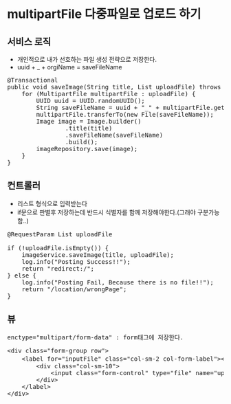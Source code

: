 # multipartFile 다중파일로 업로드 하기

## 서비스 로직
* 개인적으로 내가 선호하는 파일 생성 전략으로 저장한다. 
* uuid + _ + orgiName = saveFileName
<pre>
@Transactional
public void saveImage(String title, List<MultipartFile> uploadFile) throws IOException {
    for (MultipartFile multipartFile : uploadFile) {
        UUID uuid = UUID.randomUUID();
        String saveFileName = uuid + "_" + multipartFile.getOriginalFilename();
        multipartFile.transferTo(new File(saveFileName));
        Image image = Image.builder()
                .title(title)
                .saveFileName(saveFileName)
                .build();
        imageRepository.save(image);
    }
}
</pre>

## 컨트롤러
* 리스트 형식으로 입력받는다
* if문으로 판별후 저장하는데 반드시 식별자를 함께 저장해야한다.(그래야 구분가능함..)
<pre>
@RequestParam List<MultipartFile> uploadFile

if (!uploadFile.isEmpty()) {
    imageService.saveImage(title, uploadFile);
    log.info("Posting Success!!");
    return "redirect:/";
} else {
    log.info("Posting Fail, Because there is no file!!");
    return "/location/wrongPage";
}
</pre>

## 뷰
<pre>
enctype="multipart/form-data" : form태그에 저장한다.
</pre>
<pre>
&lt;div class="form-group row"&gt;
    &lt;label for="inputFile" class="col-sm-2 col-form-label"&gt;&lt;strong&gt;사진 선택(3개)&lt;/strong&gt;&lt;/label&gt;
        &lt;div class="col-sm-10"&gt;
            &lt;input class="form-control" type="file" name="uploadFile" multiple="multiple" id="inputFile"&gt;
        &lt;/div&gt;
    &lt;/label&gt;
&lt;/div&gt;
</pre>
